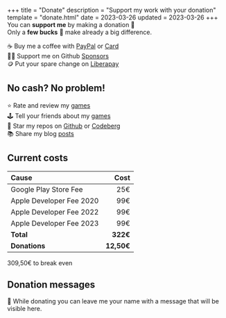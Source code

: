 +++
title = "Donate"
description = "Support my work with your donation"
template = "donate.html"
date = 2023-03-26
updated = 2023-03-26
+++
You can **support me** by making a donation 💝  
Only a **few bucks** 💸 make already a big difference.

☕ Buy me a coffee with [PayPal](https://paypal.me/simondalvai) or [Card](https://donate.stripe.com/bIYeVldg9bMl5nG5kk)  
👨‍💻 Support me on Github [Sponsors](https://github.com/sponsors/dulvui)    
🪙 Put your spare change on [Liberapay](https://liberapay.com/dulvui)  

## No cash? No problem!
⭐ Rate and review my [games](/games)   
🕹️ Tell your friends about my [games](/games)   
🌟 Star my repos on [Github](https://github.com/dulvui) or [Codeberg](https://codeberg.org/dulvui)  
📚 Share my blog [posts](/blog)  

## Current costs

| Cause                    |     Cost |
| :----------------------- | -------: |
| Google Play Store Fee    |      25€ |
| Apple Developer Fee 2020 |      99€ |
| Apple Developer Fee 2022 |      99€ |
| Apple Developer Fee 2023 |      99€ |
| **Total**                | **322€** |
| **Donations**            |   **12,50€** |

<!-- percentage = donations / total * 100 -->
<div class="progress" style="--percentage: 3.881987%;"> 
    <div class="progress_text">309,50€ to break even</div>
    <div class="progress_bar"></div>
</div>

## Donation messages
💌 While donating you can leave me your name with a message that will be visible here.
